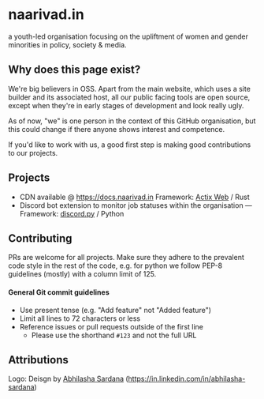 # naarivad.in

a youth-led organisation focusing on the upliftment of women and gender minorities in policy, society & media.

## Why does this page exist?

We're big believers in OSS. Apart from the main website, which uses a site builder and its associated host, all our public facing tools
are open source, except when they're in early stages of development and look really ugly.

As of now, "we" is one person in the context of this GitHub organisation, but this could change if there anyone shows interest and competence. 

If you'd like to work with us, a good first step is making good contributions to our projects.

## Projects

- CDN available @ https://docs.naarivad.in Framework: [Actix Web](https://github.com/actix/actix-web) / Rust
- Discord bot extension to monitor job statuses within the organisation — Framework: [discord.py](https://github.com/Rapptz/discord.py) / Python

## Contributing

<!--If you wish to contribute to any of these projects, ensure you meet the criteria below and fill up [this form]()

### Prerequisites
- Proficiency in the languages and frameworks used in the projects you wish to contribute to.
- Experience with the Linux command line and git.
- Ability to read documentation.
- Prior experience (professional or otherwise) recommended, but not necessary.

### Responsibilities
- Assist with the maintenance of the naarivad.in GitHub Organisation and keeping projects up-to-date.
- Code projects for regular or internal use

### Powers
- Access to naarivad.in GitHub Organisation and Hetzner team (if needed to host projects).-->

PRs are welcome for all projects. Make sure they adhere to the prevalent code style in the rest of the code, e.g. for python we follow PEP-8 guidelines (mostly) with a column limit of 125.

#### General Git commit guidelines
 - Use present tense (e.g. "Add feature" not "Added feature")
 - Limit all lines to 72 characters or less
 - Reference issues or pull requests outside of the first line
   - Please use the shorthand `#123` and not the full URL

## Attributions
Logo: Deisgn by [Abhilasha Sardana](mailto:abhilashasardana1@gmail.com) (https://in.linkedin.com/in/abhilasha-sardana)
